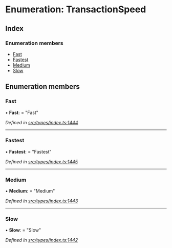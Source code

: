 # Enumeration: TransactionSpeed

## Index

### Enumeration members

* [Fast](_types_index_.transactionspeed.md#fast)
* [Fastest](_types_index_.transactionspeed.md#fastest)
* [Medium](_types_index_.transactionspeed.md#medium)
* [Slow](_types_index_.transactionspeed.md#slow)

## Enumeration members

###  Fast

• **Fast**: = "Fast"

*Defined in [src/types/index.ts:1444](https://github.com/PolymathNetwork/polymath-sdk/blob/e8bbc1e/src/types/index.ts#L1444)*

___

###  Fastest

• **Fastest**: = "Fastest"

*Defined in [src/types/index.ts:1445](https://github.com/PolymathNetwork/polymath-sdk/blob/e8bbc1e/src/types/index.ts#L1445)*

___

###  Medium

• **Medium**: = "Medium"

*Defined in [src/types/index.ts:1443](https://github.com/PolymathNetwork/polymath-sdk/blob/e8bbc1e/src/types/index.ts#L1443)*

___

###  Slow

• **Slow**: = "Slow"

*Defined in [src/types/index.ts:1442](https://github.com/PolymathNetwork/polymath-sdk/blob/e8bbc1e/src/types/index.ts#L1442)*
